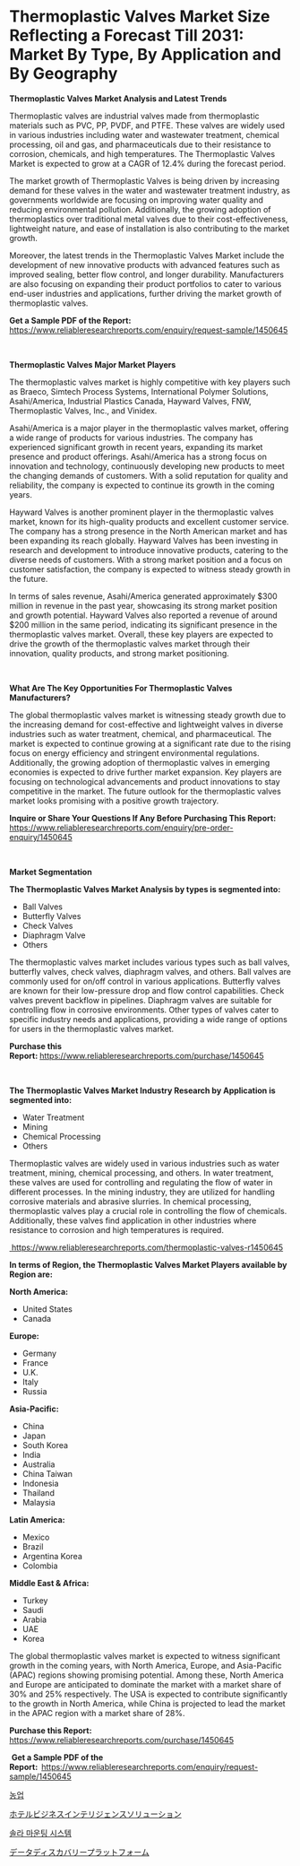 <p><h1>Thermoplastic Valves Market Size Reflecting a Forecast Till 2031: Market By Type, By Application and By Geography</h1></p><p><strong>Thermoplastic Valves Market Analysis and Latest Trends</strong></p>
<p><p>Thermoplastic valves are industrial valves made from thermoplastic materials such as PVC, PP, PVDF, and PTFE. These valves are widely used in various industries including water and wastewater treatment, chemical processing, oil and gas, and pharmaceuticals due to their resistance to corrosion, chemicals, and high temperatures. The Thermoplastic Valves Market is expected to grow at a CAGR of 12.4% during the forecast period.</p><p>The market growth of Thermoplastic Valves is being driven by increasing demand for these valves in the water and wastewater treatment industry, as governments worldwide are focusing on improving water quality and reducing environmental pollution. Additionally, the growing adoption of thermoplastics over traditional metal valves due to their cost-effectiveness, lightweight nature, and ease of installation is also contributing to the market growth.</p><p>Moreover, the latest trends in the Thermoplastic Valves Market include the development of new innovative products with advanced features such as improved sealing, better flow control, and longer durability. Manufacturers are also focusing on expanding their product portfolios to cater to various end-user industries and applications, further driving the market growth of thermoplastic valves.</p></p>
<p><strong>Get a Sample PDF of the Report:&nbsp;</strong> <a href="https://www.reliableresearchreports.com/enquiry/request-sample/1450645">https://www.reliableresearchreports.com/enquiry/request-sample/1450645</a></p>
<p>&nbsp;</p>
<p><strong>Thermoplastic Valves Major Market Players</strong></p>
<p><p>The thermoplastic valves market is highly competitive with key players such as Braeco, Simtech Process Systems, International Polymer Solutions, Asahi/America, Industrial Plastics Canada, Hayward Valves, FNW, Thermoplastic Valves, Inc., and Vinidex.</p><p>Asahi/America is a major player in the thermoplastic valves market, offering a wide range of products for various industries. The company has experienced significant growth in recent years, expanding its market presence and product offerings. Asahi/America has a strong focus on innovation and technology, continuously developing new products to meet the changing demands of customers. With a solid reputation for quality and reliability, the company is expected to continue its growth in the coming years.</p><p>Hayward Valves is another prominent player in the thermoplastic valves market, known for its high-quality products and excellent customer service. The company has a strong presence in the North American market and has been expanding its reach globally. Hayward Valves has been investing in research and development to introduce innovative products, catering to the diverse needs of customers. With a strong market position and a focus on customer satisfaction, the company is expected to witness steady growth in the future.</p><p>In terms of sales revenue, Asahi/America generated approximately $300 million in revenue in the past year, showcasing its strong market position and growth potential. Hayward Valves also reported a revenue of around $200 million in the same period, indicating its significant presence in the thermoplastic valves market. Overall, these key players are expected to drive the growth of the thermoplastic valves market through their innovation, quality products, and strong market positioning.</p></p>
<p>&nbsp;</p>
<p><strong>What Are The Key Opportunities For Thermoplastic Valves Manufacturers?</strong></p>
<p><p>The global thermoplastic valves market is witnessing steady growth due to the increasing demand for cost-effective and lightweight valves in diverse industries such as water treatment, chemical, and pharmaceutical. The market is expected to continue growing at a significant rate due to the rising focus on energy efficiency and stringent environmental regulations. Additionally, the growing adoption of thermoplastic valves in emerging economies is expected to drive further market expansion. Key players are focusing on technological advancements and product innovations to stay competitive in the market. The future outlook for the thermoplastic valves market looks promising with a positive growth trajectory.</p></p>
<p><strong>Inquire or Share Your Questions If Any Before Purchasing This Report:</strong> <a href="https://www.reliableresearchreports.com/enquiry/pre-order-enquiry/1450645">https://www.reliableresearchreports.com/enquiry/pre-order-enquiry/1450645</a></p>
<p>&nbsp;</p>
<p><strong>Market Segmentation</strong></p>
<p><strong>The Thermoplastic Valves Market Analysis by types is segmented into:</strong></p>
<p><ul><li>Ball Valves</li><li>Butterfly Valves</li><li>Check Valves</li><li>Diaphragm Valve</li><li>Others</li></ul></p>
<p><p>The thermoplastic valves market includes various types such as ball valves, butterfly valves, check valves, diaphragm valves, and others. Ball valves are commonly used for on/off control in various applications. Butterfly valves are known for their low-pressure drop and flow control capabilities. Check valves prevent backflow in pipelines. Diaphragm valves are suitable for controlling flow in corrosive environments. Other types of valves cater to specific industry needs and applications, providing a wide range of options for users in the thermoplastic valves market.</p></p>
<p><strong>Purchase this Report:&nbsp;</strong><a href="https://www.reliableresearchreports.com/purchase/1450645">https://www.reliableresearchreports.com/purchase/1450645</a></p>
<p>&nbsp;</p>
<p><strong>The Thermoplastic Valves Market Industry Research by Application is segmented into:</strong></p>
<p><ul><li>Water Treatment</li><li>Mining</li><li>Chemical Processing</li><li>Others</li></ul></p>
<p><p>Thermoplastic valves are widely used in various industries such as water treatment, mining, chemical processing, and others. In water treatment, these valves are used for controlling and regulating the flow of water in different processes. In the mining industry, they are utilized for handling corrosive materials and abrasive slurries. In chemical processing, thermoplastic valves play a crucial role in controlling the flow of chemicals. Additionally, these valves find application in other industries where resistance to corrosion and high temperatures is required.</p></p>
<p><a href="https://www.reliableresearchreports.com/thermoplastic-valves-r1450645">&nbsp;https://www.reliableresearchreports.com/thermoplastic-valves-r1450645</a></p>
<p><strong>In terms of Region, the Thermoplastic Valves Market Players available by Region are:</strong></p>
<p>
    <p> <strong> North America: </strong>
        <ul>
            <li>United States</li>
            <li>Canada</li>
        </ul>
        </p> 
    <p> <strong> Europe: </strong>
        <ul>
            <li>Germany</li>
            <li>France</li>
            <li>U.K.</li>
            <li>Italy</li>
            <li>Russia</li>
        </ul>
        </p> 
    <p> <strong> Asia-Pacific: </strong>
        <ul>
            <li>China</li>
            <li>Japan</li>
            <li>South Korea</li>
            <li>India</li>
            <li>Australia</li>
            <li>China Taiwan</li>
            <li>Indonesia</li>
            <li>Thailand</li>
            <li>Malaysia</li>
        </ul>
        </p> 
    <p> <strong> Latin America: </strong>
        <ul>
            <li>Mexico</li>
            <li>Brazil</li>
            <li>Argentina Korea</li>
            <li>Colombia</li>
        </ul>
        </p> 
    <p> <strong> Middle East & Africa: </strong>
        <ul>
            <li>Turkey</li>
            <li>Saudi</li>
            <li>Arabia</li>
            <li>UAE</li>
            <li>Korea</li>
        </ul>
    </p>
    </p>
<p><p>The global thermoplastic valves market is expected to witness significant growth in the coming years, with North America, Europe, and Asia-Pacific (APAC) regions showing promising potential. Among these, North America and Europe are anticipated to dominate the market with a market share of 30% and 25% respectively. The USA is expected to contribute significantly to the growth in North America, while China is projected to lead the market in the APAC region with a market share of 28%.</p></p>
<p><strong>Purchase this Report: </strong><a href="https://www.reliableresearchreports.com/purchase/1450645">https://www.reliableresearchreports.com/purchase/1450645</a></p>
<p>&nbsp;<strong>Get a Sample PDF of the Report:&nbsp;&nbsp;</strong><a href="https://www.reliableresearchreports.com/enquiry/request-sample/1450645">https://www.reliableresearchreports.com/enquiry/request-sample/1450645</a></p>
<p><strong></strong></p>
<p><p><a href="https://medium.com/@duculucescu2022/%EB%86%8D%EC%97%85%EA%B2%BD%EC%98%81-%EC%8B%9C%EC%9E%A5-%EA%B7%9C%EB%AA%A8-%EC%8B%9C%EC%9E%A5-%EC%A0%84%EB%A7%9D-%EB%B0%8F-%EC%8B%9C%EC%9E%A5-%EC%98%88%EC%B8%A1-2024%EB%85%84%EB%B6%80%ED%84%B0-2031%EB%85%84%EA%B9%8C%EC%A7%80-50be1eaf7b20">농업</a></p><p><a href="https://medium.com/@myronobertrtys5475654/%E3%83%9B%E3%83%86%E3%83%AB%E3%83%93%E3%82%B8%E3%83%8D%E3%82%B9%E3%82%A4%E3%83%B3%E3%83%86%E3%83%AA%E3%82%B8%E3%82%A7%E3%83%B3%E3%82%B9%E3%82%BD%E3%83%AA%E3%83%A5%E3%83%BC%E3%82%B7%E3%83%A7%E3%83%B3%E3%81%AE%E5%B8%82%E5%A0%B4%E5%8B%95%E5%90%91%E3%81%A8%E5%B8%82%E5%A0%B4%E5%88%86%E6%9E%90%E3%81%AF-2024%E5%B9%B4%E3%81%8B%E3%82%892031%E5%B9%B4%E3%81%BE%E3%81%A7%E3%81%AE%E4%BA%88%E6%B8%AC%E3%81%A7%E3%81%99-019ce7e9afa6">ホテルビジネスインテリジェンスソリューション</a></p><p><a href="https://medium.com/@arthuralety6767836754/%ED%83%9C%EC%96%91%EA%B4%91-%EC%84%A4%EC%B9%98-%EC%8B%9C%EC%8A%A4%ED%85%9C-%EC%8B%9C%EC%9E%A5-%EB%B6%84%EC%84%9D-%EA%B8%80%EB%A1%9C%EB%B2%8C-%EC%82%B0%EC%97%85-%EC%A0%84%EB%A7%9D-%EB%B0%8F-%EC%A0%84%EB%A7%9D-2024%EB%85%84%EB%B6%80%ED%84%B0-2031%EB%85%84-cf81d7856e1f">솔라 마운팅 시스템</a></p><p><a href="https://medium.com/@kingmsvie/%E3%83%87%E3%83%BC%E3%82%BF%E3%83%87%E3%82%A3%E3%82%B9%E3%82%AB%E3%83%90%E3%83%AA%E3%83%BC%E3%83%97%E3%83%A9%E3%83%83%E3%83%88%E3%83%95%E3%82%A9%E3%83%BC%E3%83%A0%E5%B8%82%E5%A0%B4%E8%A6%8F%E6%A8%A1%E3%81%AF-%E3%82%B0%E3%83%AD%E3%83%BC%E3%83%90%E3%83%AB%E7%94%A3%E6%A5%AD%E3%81%A7%E6%9C%80%E9%81%A9%E3%81%AA%E3%83%9E%E3%83%BC%E3%82%B1%E3%83%86%E3%82%A3%E3%83%B3%E3%82%B0%E3%83%81%E3%83%A3%E3%83%8D%E3%83%AB%E3%82%92%E6%98%8E%E3%82%89%E3%81%8B%E3%81%AB%E3%81%97%E3%81%BE%E3%81%99-bc8abe00de66">データディスカバリープラットフォーム</a></p></p>